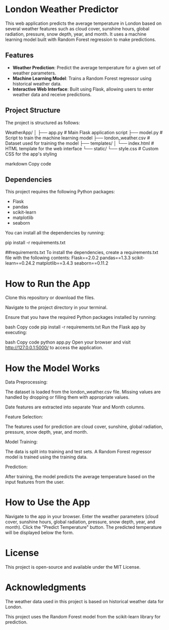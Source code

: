 # London Weather Predictor

This web application predicts the average temperature in London based on several weather features such as cloud cover, sunshine hours, global radiation, pressure, snow depth, year, and month. It uses a machine learning model built with Random Forest regression to make predictions.

## Features

- **Weather Prediction**: Predict the average temperature for a given set of weather parameters.
- **Machine Learning Model**: Trains a Random Forest regressor using historical weather data.
- **Interactive Web Interface**: Built using Flask, allowing users to enter weather data and receive predictions.

## Project Structure

The project is structured as follows:

WeatherApp/ │ ├── app.py # Main Flask application script ├── model.py # Script to train the machine learning model ├── london_weather.csv # Dataset used for training the model ├── templates/ │ └── index.html # HTML template for the web interface └── static/ └── style.css # Custom CSS for the app's styling

markdown
Copy code

## Dependencies

This project requires the following Python packages:

- Flask
- pandas
- scikit-learn
- matplotlib
- seaborn

You can install all the dependencies by running:

pip install -r requirements.txt

##requirements.txt
To install the dependencies, create a requirements.txt file with the following contents:
Flask==2.0.2
pandas==1.3.3
scikit-learn==0.24.2
matplotlib==3.4.3
seaborn==0.11.2



# How to Run the App
Clone this repository or download the files.

Navigate to the project directory in your terminal.

Ensure that you have the required Python packages installed by running:

bash
Copy code
pip install -r requirements.txt
Run the Flask app by executing:

bash
Copy code
python app.py
Open your browser and visit http://127.0.0.1:5000/ to access the application.

# How the Model Works
Data Preprocessing:

The dataset is loaded from the london_weather.csv file.
Missing values are handled by dropping or filling them with appropriate values.

Date features are extracted into separate Year and Month columns.

Feature Selection:

The features used for prediction are cloud cover, sunshine, global radiation, pressure, snow depth, year, and month.

Model Training:

The data is split into training and test sets.
A Random Forest regressor model is trained using the training data.

Prediction:

After training, the model predicts the average temperature based on the input features from the user.

# How to Use the App
Navigate to the app in your browser.
Enter the weather parameters (cloud cover, sunshine hours, global radiation, pressure, snow depth, year, and month).
Click the "Predict Temperature" button.
The predicted temperature will be displayed below the form.


# License
This project is open-source and available under the MIT License.

# Acknowledgments
The weather data used in this project is based on historical weather data for London.

This project uses the Random Forest model from the scikit-learn library for prediction.


